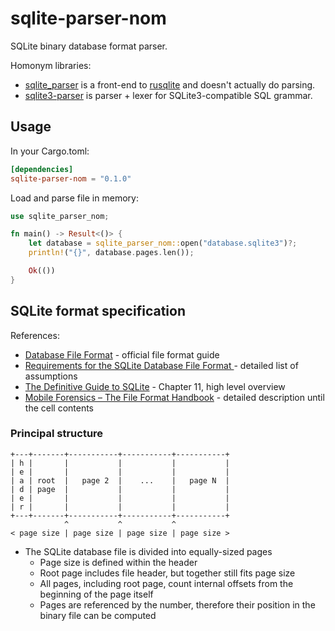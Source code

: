 # sqlite-parser-nom

SQLite binary database format parser.

Homonym libraries:

- [sqlite_parser](https://crates.io/crates/sqlite_parser) is a front-end
  to [rusqlite](https://crates.io/crates/rusqlite) and doesn't actually do parsing.
- [sqlite3-parser](https://crates.io/crates/sqlite3-parser) is parser + lexer for SQLite3-compatible SQL grammar.

## Usage

In your Cargo.toml:

```toml
[dependencies]
sqlite-parser-nom = "0.1.0"
```

Load and parse file in memory:

```rust
use sqlite_parser_nom;

fn main() -> Result<()> {
    let database = sqlite_parser_nom::open("database.sqlite3")?;
    println!("{}", database.pages.len());

    Ok(())
}
```

## SQLite format specification

References:

- [Database File Format](https://www.sqlite.org/fileformat.html) - official file format guide
- [Requirements for the SQLite Database File Format
  ](http://www.sqlite.org/draft/hlr30000.html) - detailed list of assumptions
- [The Definitive Guide to SQLite](https://link.springer.com/book/10.1007/978-1-4302-3226-1) - Chapter 11,
  high level overview
- [Mobile Forensics – The File Format Handbook](https://link.springer.com/book/10.1007/978-3-030-98467-0) - detailed
  description until the cell contents

### Principal structure

```
+---+-------+-----------+-----------+-----------+
| h |       |           |           |           |
| e |       |           |           |           |
| a | root  |   page 2  |    ...    |   page N  |
| d | page  |           |           |           |
| e |       |           |           |           |
| r |       |           |           |           |
+---+-------+-----------+-----------+-----------+
            ^           ^           ^
< page size | page size | page size | page size >
```

- The SQLite database file is divided into equally-sized pages
  - Page size is defined within the header 
  - Root page includes file header, but together still fits page size 
  - All pages, including root page, count internal offsets from the beginning of the page itself
  - Pages are referenced by the number, therefore their position in the binary file can be computed